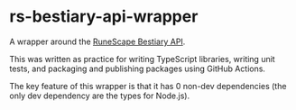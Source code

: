 # rs-bestiary-api-wrapper

A wrapper around the [RuneScape Bestiary API](https://runescape.wiki/w/RuneScape_Bestiary).

This was written as practice for writing TypeScript libraries, writing unit tests, and packaging and publishing packages using GitHub Actions.

The key feature of this wrapper is that it has 0 non-dev dependencies (the only dev dependency are the types for Node.js).
